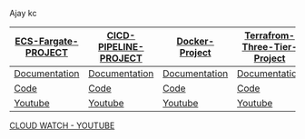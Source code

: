 Ajay kc

| [ECS-Fargate-PROJECT](https://github.com/Devops-seasia/Daily-Status/tree/main/Ajay/ECS-FARGATE-Project)  | [CICD-PIPELINE-PROJECT](https://github.com/Devops-seasia/Daily-Status/tree/main/Ajay/CICD-PIPELINE-PROJECT) | [Docker-Project](https://github.com/Devops-seasia/Daily-Status/tree/main/Ajay/Docker-Project) | [Terrafrom-Three-Tier-Project](https://github.com/Devops-seasia/Daily-Status/tree/main/Ajay/Terrafrom-Three-Tier-Project) |
| ------------- | ------------- | ------------- | ------------- |
| [Documentation](https://github.com/Devops-seasia/Daily-Status/blob/main/Ajay/ECS-FARGATE-Project/Documentation.docx) | [Documentation](https://github.com/Devops-seasia/Daily-Status/tree/main/Ajay/CICD-PIPELINE-PROJECT/Documentation)  | [Documentation](https://github.com/Devops-seasia/Daily-Status/blob/main/Ajay/Docker-Project/video-drive.txt) | [Documentation](https://github.com/Devops-seasia/Daily-Status/blob/main/Ajay/Terrafrom-Three-Tier-Project/Documentaion.docx)
| [Code](https://github.com/Devops-seasia/Daily-Status/tree/main/Ajay/ECS-FARGATE-Project/terraform-code) | [Code](https://github.com/Devops-seasia/Daily-Status/tree/main/Ajay/CICD-PIPELINE-PROJECT/terraform-code)  | [Code](https://github.com/Devops-seasia/Daily-Status/blob/main/Ajay/Docker-Project/docker-compose.yml) | [Code](https://github.com/Devops-seasia/Daily-Status/tree/main/Ajay/Terrafrom-Three-Tier-Project) 
| [Youtube](https://youtu.be/i57WJg-3-M8) | [Youtube](https://youtu.be/vrlnlNR6owc) | [Youtube](https://youtu.be/dniS9HExYuc) | [Youtube]() |
 
[CLOUD WATCH - YOUTUBE](https://youtu.be/jL6RkAXOhm4)
       
